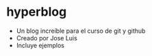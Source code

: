 # hyperblog
* Un blog increíble para el curso de git y github
* Creado por Jose Luis
* Incluye ejemplos